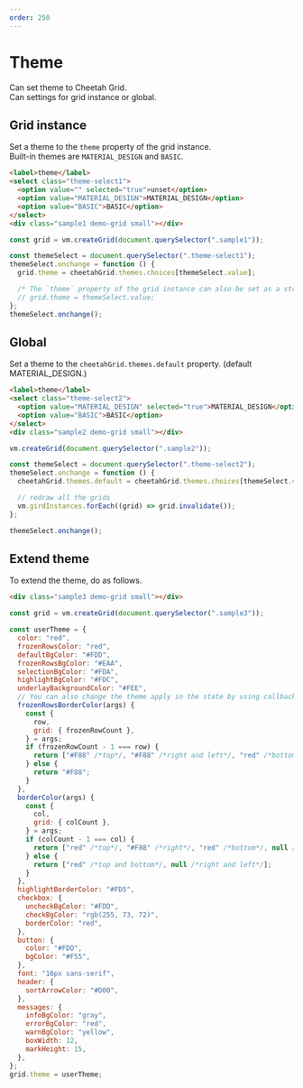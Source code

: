 ```yaml
---
order: 250
---
```


# Theme

Can set theme to Cheetah Grid.  
Can settings for grid instance or global.

## Grid instance

Set a theme to the `theme` property of the grid instance.  
Built-in themes are `MATERIAL_DESIGN` and `BASIC`.

<code-preview :data="{createGrid}">

```html
<label>theme</label>
<select class="theme-select1">
  <option value="" selected="true">unset</option>
  <option value="MATERIAL_DESIGN">MATERIAL_DESIGN</option>
  <option value="BASIC">BASIC</option>
</select>
<div class="sample1 demo-grid small"></div>
```

```js
const grid = vm.createGrid(document.querySelector(".sample1"));

const themeSelect = document.querySelector(".theme-select1");
themeSelect.onchange = function () {
  grid.theme = cheetahGrid.themes.choices[themeSelect.value];

  /* The `theme` property of the grid instance can also be set as a string. */
  // grid.theme = themeSelect.value;
};
themeSelect.onchange();
```

</code-preview>

## Global

Set a theme to the `cheetahGrid.themes.default` property.
(default MATERIAL_DESIGN.)

<code-preview :data="{createGrid,girdInstances}">

```html
<label>theme</label>
<select class="theme-select2">
  <option value="MATERIAL_DESIGN" selected="true">MATERIAL_DESIGN</option>
  <option value="BASIC">BASIC</option>
</select>
<div class="sample2 demo-grid small"></div>
```

```js
vm.createGrid(document.querySelector(".sample2"));

const themeSelect = document.querySelector(".theme-select2");
themeSelect.onchange = function () {
  cheetahGrid.themes.default = cheetahGrid.themes.choices[themeSelect.value];

  // redraw all the grids
  vm.girdInstances.forEach((grid) => grid.invalidate());
};

themeSelect.onchange();
```

</code-preview>

## Extend theme

To extend the theme, do as follows.

<code-preview :data="{createGrid}">

```html
<div class="sample3 demo-grid small"></div>
```

```js
const grid = vm.createGrid(document.querySelector(".sample3"));

const userTheme = {
  color: "red",
  frozenRowsColor: "red",
  defaultBgColor: "#FDD",
  frozenRowsBgColor: "#EAA",
  selectionBgColor: "#FDA",
  highlightBgColor: "#FDC",
  underlayBackgroundColor: "#FEE",
  // You can also change the theme apply in the state by using callback.
  frozenRowsBorderColor(args) {
    const {
      row,
      grid: { frozenRowCount },
    } = args;
    if (frozenRowCount - 1 === row) {
      return ["#F88" /*top*/, "#F88" /*right and left*/, "red" /*bottom*/];
    } else {
      return "#F88";
    }
  },
  borderColor(args) {
    const {
      col,
      grid: { colCount },
    } = args;
    if (colCount - 1 === col) {
      return ["red" /*top*/, "#F88" /*right*/, "red" /*bottom*/, null /*left*/];
    } else {
      return ["red" /*top and bottom*/, null /*right and left*/];
    }
  },
  highlightBorderColor: "#FD5",
  checkbox: {
    uncheckBgColor: "#FDD",
    checkBgColor: "rgb(255, 73, 72)",
    borderColor: "red",
  },
  button: {
    color: "#FDD",
    bgColor: "#F55",
  },
  font: "16px sans-serif",
  header: {
    sortArrowColor: "#D00",
  },
  messages: {
    infoBgColor: "gray",
    errorBgColor: "red",
    warnBgColor: "yellow",
    boxWidth: 12,
    markHeight: 15,
  },
};
grid.theme = userTheme;
```

</code-preview>

<script>
const girdInstances = [];
function createGrid(parentElement) {
  const records = generatePersons(100);

  const grid = new cheetahGrid.ListGrid({
    parentElement,
    header: [
      {field: 'check', caption: '', width: 50, columnType: 'check', action: 'check'},
      {field: 'personid', caption: 'ID', width: 100},
      { /* multiple header */
        caption: 'name',
        columns: [
          {field: 'fname', caption: 'First Name', width: 200, sort: true},
          {field: 'lname', caption: 'Last Name', width: 200, sort: true},
        ],
      },
      {field: 'email', caption: 'Email', width: 250, sort: true},
      {
      /* callback field */
        field(rec) {
          const d = rec.birthday;
          return `${d.getFullYear()}/${d.getMonth() + 1}/${d.getDate()}`;
        },
        caption: 'birthday',
        width: 100,
        message(rec) {
          const index = records.indexOf(rec)
          switch (index % 3) {
            case 0: {
              return {
                type: 'info',
                message: 'Info Message.'
              };
            }
            case 1: {
              return {
                type: 'warning',
                message: 'Warn Message.'
              };
            }
          }
          return {
            type: 'error',
            message: 'Error Message.'
          };
        },
      },
      {
        caption: 'button',
        width: 120,
        /* button column */
        columnType: new cheetahGrid.columns.type.ButtonColumn({
          caption: 'SHOW REC',
        }),
        action: new cheetahGrid.columns.action.ButtonAction({
          action(rec) {
            alert(JSON.stringify(rec));
          },
        }),
      }
    ],
    frozenColCount: 2,
    records
  });
  girdInstances.push(grid);
  return grid;
}
export default {
  data () {
    return {
      createGrid,
      girdInstances
    }
  },
  beforeDestroy() {
    cheetahGrid.themes.default = 'MATERIAL_DESIGN';
  },
}
</script>

